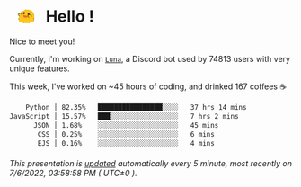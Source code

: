 <h1>   <img src="./spoinky.gif" style="vertical-align:middle;" width="30px">   Hello ! </h1>

Nice to meet you!

Currently, I'm working on <a href='https://github.com/Asgarrrr/Luna'>`Luna`</a>, a Discord bot used by 74813 users with very unique features.

This week, I've worked on ~45 hours of coding, and drinked 167 coffees ☕

```
    Python │ 82.35%   ████████████████░░░░   37 hrs 14 mins
JavaScript │ 15.57%   ███░░░░░░░░░░░░░░░░░   7 hrs 2 mins
      JSON │ 1.68%    ░░░░░░░░░░░░░░░░░░░░   45 mins
       CSS │ 0.25%    ░░░░░░░░░░░░░░░░░░░░   6 mins
       EJS │ 0.16%    ░░░░░░░░░░░░░░░░░░░░   4 mins
```

###### This presentation is [updated](https://github.com/Asgarrrr) automatically every 5 minute, most recently on 7/6/2022, 03:58:58 PM ( UTC±0 ).